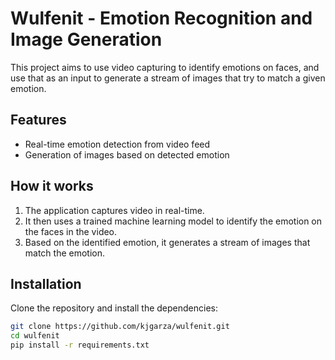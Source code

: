 # Wulfenit - Emotion Recognition and Image Generation

This project aims to use video capturing to identify emotions on faces, and use that as an input to generate a stream of images that try to match a given emotion.

## Features

- Real-time emotion detection from video feed
- Generation of images based on detected emotion

## How it works

1. The application captures video in real-time.
2. It then uses a trained machine learning model to identify the emotion on the faces in the video.
3. Based on the identified emotion, it generates a stream of images that match the emotion.

## Installation

Clone the repository and install the dependencies:

```bash
git clone https://github.com/kjgarza/wulfenit.git
cd wulfenit
pip install -r requirements.txt
```
